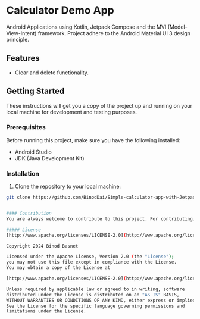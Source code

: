 # Calculator Demo App

Android Applications using Kotlin, Jetpack Compose and the MVI (Model-View-Intent) framework.
Project adhere to the Android Material UI 3 design principle.

## Features
- Clear and delete functionality.

## Getting Started

These instructions will get you a copy of the project up and running on your local machine for development and testing purposes.

### Prerequisites

Before running this project, make sure you have the following installed:
- Android Studio
- JDK (Java Development Kit)

### Installation

1. Clone the repository to your local machine:

```bash
git clone https://github.com/BinodDai/Simple-calculator-app-with-Jetpack-compose-and-material-design3.git


#### Contribution
You are always welcome to contribute to this project. For contributing, feel free to [create an issue](https://github.com/BinodDai/Photos_App_Compose/issues) or submit a pull request.

##### License
[http://www.apache.org/licenses/LICENSE-2.0](http://www.apache.org/licenses/LICENSE-2.0)

Copyright 2024 Binod Basnet

Licensed under the Apache License, Version 2.0 (the "License");
you may not use this file except in compliance with the License.
You may obtain a copy of the License at

[http://www.apache.org/licenses/LICENSE-2.0](http://www.apache.org/licenses/LICENSE-2.0)

Unless required by applicable law or agreed to in writing, software
distributed under the License is distributed on an "AS IS" BASIS,
WITHOUT WARRANTIES OR CONDITIONS OF ANY KIND, either express or implied.
See the License for the specific language governing permissions and
limitations under the License.
